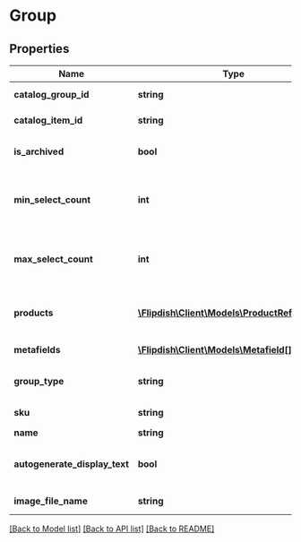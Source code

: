 # Group

## Properties
Name | Type | Description | Notes
------------ | ------------- | ------------- | -------------
**catalog_group_id** | **string** | Unique catalog group id | [optional] 
**catalog_item_id** | **string** | Unique catalog item id | [optional] 
**is_archived** | **bool** | Returns true if the group is archived | [optional] 
**min_select_count** | **int** | Minimum number of items that the user has to select | [optional] 
**max_select_count** | **int** | Maximum number of items that the user has to select | [optional] 
**products** | [**\Flipdish\\Client\Models\ProductReference[]**](ProductReference.md) | Collection of items associated with this product | [optional] 
**metafields** | [**\Flipdish\\Client\Models\Metafield[]**](Metafield.md) | Collection of metafields | [optional] 
**group_type** | **string** | Type of group (ModifierGroup, etc) | 
**sku** | **string** | Stock Keeping Unit (SKU) | 
**name** | **string** | Group name | 
**autogenerate_display_text** | **bool** | Autogenerate display text in ordering applications | [optional] 
**image_file_name** | **string** | Image File Name | [optional] 

[[Back to Model list]](../README.md#documentation-for-models) [[Back to API list]](../README.md#documentation-for-api-endpoints) [[Back to README]](../README.md)


